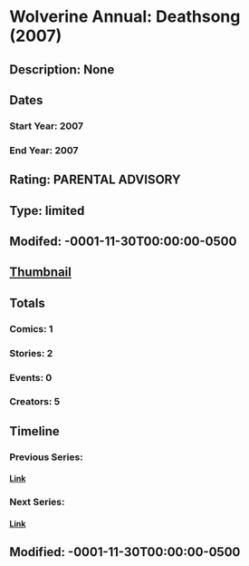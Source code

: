# Wolverine Annual: Deathsong (2007)
## Description: None
## Dates
### Start Year: 2007
### End Year: 2007
## Rating: PARENTAL ADVISORY
## Type: limited
## Modifed: -0001-11-30T00:00:00-0500
## [Thumbnail](http://i.annihil.us/u/prod/marvel/i/mg/c/40/4bad2e6f6c435.jpg)
## Totals
### Comics: 1
### Stories: 2
### Events: 0
### Creators: 5
## Timeline
### Previous Series: 
#### [Link]()
### Next Series: 
#### [Link]()
## Modified: -0001-11-30T00:00:00-0500